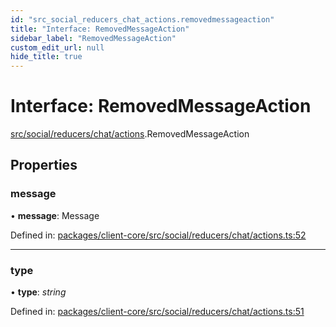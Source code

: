```yaml
---
id: "src_social_reducers_chat_actions.removedmessageaction"
title: "Interface: RemovedMessageAction"
sidebar_label: "RemovedMessageAction"
custom_edit_url: null
hide_title: true
---
```


# Interface: RemovedMessageAction

[src/social/reducers/chat/actions](../modules/src_social_reducers_chat_actions.md).RemovedMessageAction

## Properties

### message

• **message**: Message

Defined in: [packages/client-core/src/social/reducers/chat/actions.ts:52](https://github.com/xr3ngine/xr3ngine/blob/65dfcf39a/packages/client-core/src/social/reducers/chat/actions.ts#L52)

___

### type

• **type**: *string*

Defined in: [packages/client-core/src/social/reducers/chat/actions.ts:51](https://github.com/xr3ngine/xr3ngine/blob/65dfcf39a/packages/client-core/src/social/reducers/chat/actions.ts#L51)
